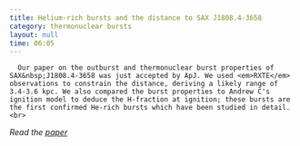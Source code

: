```yaml
---
title: Helium-rich bursts and the distance to SAX J1808.4-3658
category: thermonuclear bursts
layout: null
time: 06:05
---
```

<!-- converted from blosxom format post by dkg 22.1.2022 -->
<!-- created by convert.pl on Mon Jan 30 23:46:05 EST 2012 -->
<!-- converted from ../2006/07/helium-rich-bursts-and-distance-to-sax.html -->
<!-- Post timestamp Tuesday, July 11, 2006 2:05 PM -->
<!-- touch -t 200607111405 -->
<!-- Labels: 2006, papers, pulsars, thermonuclear bursts -->
      Our paper on the outburst and thermonuclear burst properties of SAX&nbsp;J1808.4-3658 was just accepted by ApJ. We used <em>RXTE</em> observations to constrain the distance, deriving a likely range of 3.4-3.6 kpc. We also compared the burst properties to Andrew C's ignition model to deduce the H-fraction at ignition; these bursts are the first confirmed He-rich bursts which have been studied in detail.<br>
<em>Read the <a href="http://arXiv.org/abs/astro-ph/0607213">paper</a></em>
